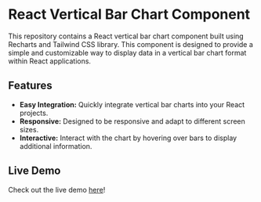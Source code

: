 # React Vertical Bar Chart Component

This repository contains a React vertical bar chart component built using Recharts and Tailwind CSS library. This component is designed to provide a simple and customizable way to display data in a vertical bar chart format within React applications.

## Features
- **Easy Integration:** Quickly integrate vertical bar charts into your React projects.
- **Responsive:** Designed to be responsive and adapt to different screen sizes.
- **Interactive:** Interact with the chart by hovering over bars to display additional information.

## Live Demo
Check out the live demo [here](https://vertical-bar-chart.vercel.app/)!
